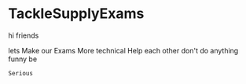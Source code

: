 # TackleSupplyExams

hi friends 

lets Make our Exams More technical
Help each other
don't do anything funny be 
```javascript
Serious
```
